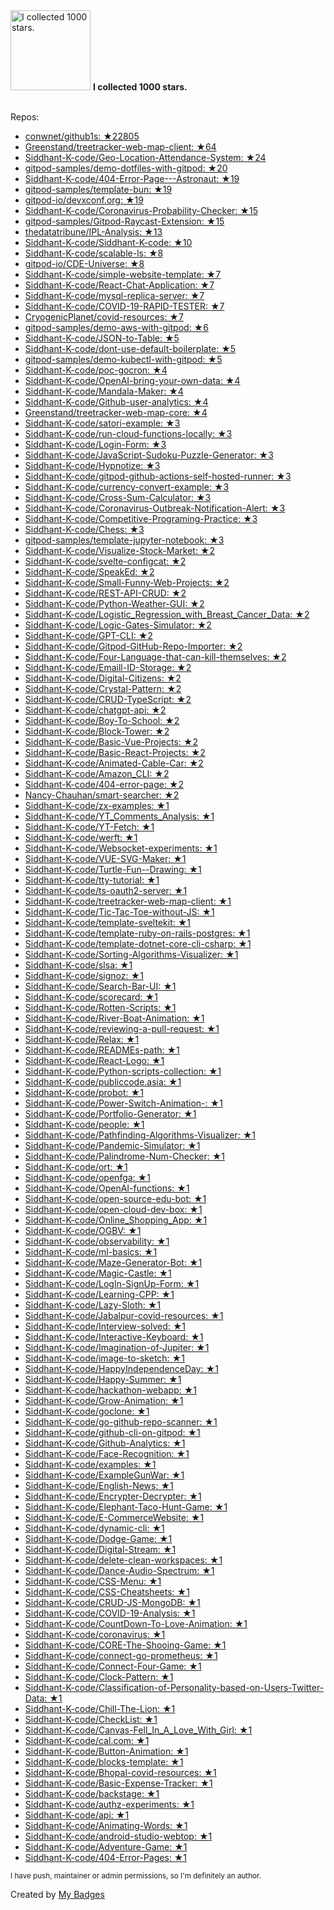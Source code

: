<img src="https://my-badges.github.io/my-badges/stars-1000.png" alt="I collected 1000 stars." title="I collected 1000 stars." width="128">
<strong>I collected 1000 stars.</strong>
<br><br>

Repos:

* <a href="https://github.com/conwnet/github1s">conwnet/github1s: ★22805</a>
* <a href="https://github.com/Greenstand/treetracker-web-map-client">Greenstand/treetracker-web-map-client: ★64</a>
* <a href="https://github.com/Siddhant-K-code/Geo-Location-Attendance-System">Siddhant-K-code/Geo-Location-Attendance-System: ★24</a>
* <a href="https://github.com/gitpod-samples/demo-dotfiles-with-gitpod">gitpod-samples/demo-dotfiles-with-gitpod: ★20</a>
* <a href="https://github.com/Siddhant-K-code/404-Error-Page---Astronaut">Siddhant-K-code/404-Error-Page---Astronaut: ★19</a>
* <a href="https://github.com/gitpod-samples/template-bun">gitpod-samples/template-bun: ★19</a>
* <a href="https://github.com/gitpod-io/devxconf.org">gitpod-io/devxconf.org: ★19</a>
* <a href="https://github.com/Siddhant-K-code/Coronavirus-Probability-Checker">Siddhant-K-code/Coronavirus-Probability-Checker: ★15</a>
* <a href="https://github.com/gitpod-samples/Gitpod-Raycast-Extension">gitpod-samples/Gitpod-Raycast-Extension: ★15</a>
* <a href="https://github.com/thedatatribune/IPL-Analysis">thedatatribune/IPL-Analysis: ★13</a>
* <a href="https://github.com/Siddhant-K-code/Siddhant-K-code">Siddhant-K-code/Siddhant-K-code: ★10</a>
* <a href="https://github.com/Siddhant-K-code/scalable-ls">Siddhant-K-code/scalable-ls: ★8</a>
* <a href="https://github.com/gitpod-io/CDE-Universe">gitpod-io/CDE-Universe: ★8</a>
* <a href="https://github.com/Siddhant-K-code/simple-website-template">Siddhant-K-code/simple-website-template: ★7</a>
* <a href="https://github.com/Siddhant-K-code/React-Chat-Application">Siddhant-K-code/React-Chat-Application: ★7</a>
* <a href="https://github.com/Siddhant-K-code/mysql-replica-server">Siddhant-K-code/mysql-replica-server: ★7</a>
* <a href="https://github.com/Siddhant-K-code/COVID-19-RAPID-TESTER">Siddhant-K-code/COVID-19-RAPID-TESTER: ★7</a>
* <a href="https://github.com/CryogenicPlanet/covid-resources">CryogenicPlanet/covid-resources: ★7</a>
* <a href="https://github.com/gitpod-samples/demo-aws-with-gitpod">gitpod-samples/demo-aws-with-gitpod: ★6</a>
* <a href="https://github.com/Siddhant-K-code/JSON-to-Table">Siddhant-K-code/JSON-to-Table: ★5</a>
* <a href="https://github.com/Siddhant-K-code/dont-use-default-boilerplate">Siddhant-K-code/dont-use-default-boilerplate: ★5</a>
* <a href="https://github.com/gitpod-samples/demo-kubectl-with-gitpod">gitpod-samples/demo-kubectl-with-gitpod: ★5</a>
* <a href="https://github.com/Siddhant-K-code/poc-gocron">Siddhant-K-code/poc-gocron: ★4</a>
* <a href="https://github.com/Siddhant-K-code/OpenAI-bring-your-own-data">Siddhant-K-code/OpenAI-bring-your-own-data: ★4</a>
* <a href="https://github.com/Siddhant-K-code/Mandala-Maker">Siddhant-K-code/Mandala-Maker: ★4</a>
* <a href="https://github.com/Siddhant-K-code/Github-user-analytics">Siddhant-K-code/Github-user-analytics: ★4</a>
* <a href="https://github.com/Greenstand/treetracker-web-map-core">Greenstand/treetracker-web-map-core: ★4</a>
* <a href="https://github.com/Siddhant-K-code/satori-example">Siddhant-K-code/satori-example: ★3</a>
* <a href="https://github.com/Siddhant-K-code/run-cloud-functions-locally">Siddhant-K-code/run-cloud-functions-locally: ★3</a>
* <a href="https://github.com/Siddhant-K-code/Login-Form">Siddhant-K-code/Login-Form: ★3</a>
* <a href="https://github.com/Siddhant-K-code/JavaScript-Sudoku-Puzzle-Generator">Siddhant-K-code/JavaScript-Sudoku-Puzzle-Generator: ★3</a>
* <a href="https://github.com/Siddhant-K-code/Hypnotize">Siddhant-K-code/Hypnotize: ★3</a>
* <a href="https://github.com/Siddhant-K-code/gitpod-github-actions-self-hosted-runner">Siddhant-K-code/gitpod-github-actions-self-hosted-runner: ★3</a>
* <a href="https://github.com/Siddhant-K-code/currency-convert-example">Siddhant-K-code/currency-convert-example: ★3</a>
* <a href="https://github.com/Siddhant-K-code/Cross-Sum-Calculator">Siddhant-K-code/Cross-Sum-Calculator: ★3</a>
* <a href="https://github.com/Siddhant-K-code/Coronavirus-Outbreak-Notification-Alert">Siddhant-K-code/Coronavirus-Outbreak-Notification-Alert: ★3</a>
* <a href="https://github.com/Siddhant-K-code/Competitive-Programing-Practice">Siddhant-K-code/Competitive-Programing-Practice: ★3</a>
* <a href="https://github.com/Siddhant-K-code/Chess">Siddhant-K-code/Chess: ★3</a>
* <a href="https://github.com/gitpod-samples/template-jupyter-notebook">gitpod-samples/template-jupyter-notebook: ★3</a>
* <a href="https://github.com/Siddhant-K-code/Visualize-Stock-Market">Siddhant-K-code/Visualize-Stock-Market: ★2</a>
* <a href="https://github.com/Siddhant-K-code/svelte-configcat">Siddhant-K-code/svelte-configcat: ★2</a>
* <a href="https://github.com/Siddhant-K-code/SpeakEd">Siddhant-K-code/SpeakEd: ★2</a>
* <a href="https://github.com/Siddhant-K-code/Small-Funny-Web-Projects">Siddhant-K-code/Small-Funny-Web-Projects: ★2</a>
* <a href="https://github.com/Siddhant-K-code/REST-API-CRUD">Siddhant-K-code/REST-API-CRUD: ★2</a>
* <a href="https://github.com/Siddhant-K-code/Python-Weather-GUI">Siddhant-K-code/Python-Weather-GUI: ★2</a>
* <a href="https://github.com/Siddhant-K-code/Logistic_Regression_with_Breast_Cancer_Data">Siddhant-K-code/Logistic_Regression_with_Breast_Cancer_Data: ★2</a>
* <a href="https://github.com/Siddhant-K-code/Logic-Gates-Simulator">Siddhant-K-code/Logic-Gates-Simulator: ★2</a>
* <a href="https://github.com/Siddhant-K-code/GPT-CLI">Siddhant-K-code/GPT-CLI: ★2</a>
* <a href="https://github.com/Siddhant-K-code/Gitpod-GitHub-Repo-Importer">Siddhant-K-code/Gitpod-GitHub-Repo-Importer: ★2</a>
* <a href="https://github.com/Siddhant-K-code/Four-Language-that-can-kill-themselves">Siddhant-K-code/Four-Language-that-can-kill-themselves: ★2</a>
* <a href="https://github.com/Siddhant-K-code/Emaill-ID-Storage">Siddhant-K-code/Emaill-ID-Storage: ★2</a>
* <a href="https://github.com/Siddhant-K-code/Digital-Citizens">Siddhant-K-code/Digital-Citizens: ★2</a>
* <a href="https://github.com/Siddhant-K-code/Crystal-Pattern">Siddhant-K-code/Crystal-Pattern: ★2</a>
* <a href="https://github.com/Siddhant-K-code/CRUD-TypeScript">Siddhant-K-code/CRUD-TypeScript: ★2</a>
* <a href="https://github.com/Siddhant-K-code/chatgpt-api">Siddhant-K-code/chatgpt-api: ★2</a>
* <a href="https://github.com/Siddhant-K-code/Boy-To-School">Siddhant-K-code/Boy-To-School: ★2</a>
* <a href="https://github.com/Siddhant-K-code/Block-Tower">Siddhant-K-code/Block-Tower: ★2</a>
* <a href="https://github.com/Siddhant-K-code/Basic-Vue-Projects">Siddhant-K-code/Basic-Vue-Projects: ★2</a>
* <a href="https://github.com/Siddhant-K-code/Basic-React-Projects">Siddhant-K-code/Basic-React-Projects: ★2</a>
* <a href="https://github.com/Siddhant-K-code/Animated-Cable-Car">Siddhant-K-code/Animated-Cable-Car: ★2</a>
* <a href="https://github.com/Siddhant-K-code/Amazon_CLI">Siddhant-K-code/Amazon_CLI: ★2</a>
* <a href="https://github.com/Siddhant-K-code/404-error-page">Siddhant-K-code/404-error-page: ★2</a>
* <a href="https://github.com/Nancy-Chauhan/smart-searcher">Nancy-Chauhan/smart-searcher: ★2</a>
* <a href="https://github.com/Siddhant-K-code/zx-examples">Siddhant-K-code/zx-examples: ★1</a>
* <a href="https://github.com/Siddhant-K-code/YT_Comments_Analysis">Siddhant-K-code/YT_Comments_Analysis: ★1</a>
* <a href="https://github.com/Siddhant-K-code/YT-Fetch">Siddhant-K-code/YT-Fetch: ★1</a>
* <a href="https://github.com/Siddhant-K-code/werft">Siddhant-K-code/werft: ★1</a>
* <a href="https://github.com/Siddhant-K-code/Websocket-experiments">Siddhant-K-code/Websocket-experiments: ★1</a>
* <a href="https://github.com/Siddhant-K-code/VUE-SVG-Maker">Siddhant-K-code/VUE-SVG-Maker: ★1</a>
* <a href="https://github.com/Siddhant-K-code/Turtle-Fun--Drawing">Siddhant-K-code/Turtle-Fun--Drawing: ★1</a>
* <a href="https://github.com/Siddhant-K-code/tty-tutorial">Siddhant-K-code/tty-tutorial: ★1</a>
* <a href="https://github.com/Siddhant-K-code/ts-oauth2-server">Siddhant-K-code/ts-oauth2-server: ★1</a>
* <a href="https://github.com/Siddhant-K-code/treetracker-web-map-client">Siddhant-K-code/treetracker-web-map-client: ★1</a>
* <a href="https://github.com/Siddhant-K-code/Tic-Tac-Toe-without-JS">Siddhant-K-code/Tic-Tac-Toe-without-JS: ★1</a>
* <a href="https://github.com/Siddhant-K-code/template-sveltekit">Siddhant-K-code/template-sveltekit: ★1</a>
* <a href="https://github.com/Siddhant-K-code/template-ruby-on-rails-postgres">Siddhant-K-code/template-ruby-on-rails-postgres: ★1</a>
* <a href="https://github.com/Siddhant-K-code/template-dotnet-core-cli-csharp">Siddhant-K-code/template-dotnet-core-cli-csharp: ★1</a>
* <a href="https://github.com/Siddhant-K-code/Sorting-Algorithms-Visualizer">Siddhant-K-code/Sorting-Algorithms-Visualizer: ★1</a>
* <a href="https://github.com/Siddhant-K-code/slsa">Siddhant-K-code/slsa: ★1</a>
* <a href="https://github.com/Siddhant-K-code/signoz">Siddhant-K-code/signoz: ★1</a>
* <a href="https://github.com/Siddhant-K-code/Search-Bar-UI">Siddhant-K-code/Search-Bar-UI: ★1</a>
* <a href="https://github.com/Siddhant-K-code/scorecard">Siddhant-K-code/scorecard: ★1</a>
* <a href="https://github.com/Siddhant-K-code/Rotten-Scripts">Siddhant-K-code/Rotten-Scripts: ★1</a>
* <a href="https://github.com/Siddhant-K-code/River-Boat-Animation">Siddhant-K-code/River-Boat-Animation: ★1</a>
* <a href="https://github.com/Siddhant-K-code/reviewing-a-pull-request">Siddhant-K-code/reviewing-a-pull-request: ★1</a>
* <a href="https://github.com/Siddhant-K-code/Relax">Siddhant-K-code/Relax: ★1</a>
* <a href="https://github.com/Siddhant-K-code/READMEs-path">Siddhant-K-code/READMEs-path: ★1</a>
* <a href="https://github.com/Siddhant-K-code/React-Logo">Siddhant-K-code/React-Logo: ★1</a>
* <a href="https://github.com/Siddhant-K-code/Python-scripts-collection">Siddhant-K-code/Python-scripts-collection: ★1</a>
* <a href="https://github.com/Siddhant-K-code/publiccode.asia">Siddhant-K-code/publiccode.asia: ★1</a>
* <a href="https://github.com/Siddhant-K-code/probot">Siddhant-K-code/probot: ★1</a>
* <a href="https://github.com/Siddhant-K-code/Power-Switch-Animation-">Siddhant-K-code/Power-Switch-Animation-: ★1</a>
* <a href="https://github.com/Siddhant-K-code/Portfolio-Generator">Siddhant-K-code/Portfolio-Generator: ★1</a>
* <a href="https://github.com/Siddhant-K-code/people">Siddhant-K-code/people: ★1</a>
* <a href="https://github.com/Siddhant-K-code/Pathfinding-Algorithms-Visualizer">Siddhant-K-code/Pathfinding-Algorithms-Visualizer: ★1</a>
* <a href="https://github.com/Siddhant-K-code/Pandemic-Simulator">Siddhant-K-code/Pandemic-Simulator: ★1</a>
* <a href="https://github.com/Siddhant-K-code/Palindrome-Num-Checker">Siddhant-K-code/Palindrome-Num-Checker: ★1</a>
* <a href="https://github.com/Siddhant-K-code/ort">Siddhant-K-code/ort: ★1</a>
* <a href="https://github.com/Siddhant-K-code/openfga">Siddhant-K-code/openfga: ★1</a>
* <a href="https://github.com/Siddhant-K-code/OpenAI-functions">Siddhant-K-code/OpenAI-functions: ★1</a>
* <a href="https://github.com/Siddhant-K-code/open-source-edu-bot">Siddhant-K-code/open-source-edu-bot: ★1</a>
* <a href="https://github.com/Siddhant-K-code/open-cloud-dev-box">Siddhant-K-code/open-cloud-dev-box: ★1</a>
* <a href="https://github.com/Siddhant-K-code/Online_Shopping_App">Siddhant-K-code/Online_Shopping_App: ★1</a>
* <a href="https://github.com/Siddhant-K-code/OGBV">Siddhant-K-code/OGBV: ★1</a>
* <a href="https://github.com/Siddhant-K-code/observability">Siddhant-K-code/observability: ★1</a>
* <a href="https://github.com/Siddhant-K-code/ml-basics">Siddhant-K-code/ml-basics: ★1</a>
* <a href="https://github.com/Siddhant-K-code/Maze-Generator-Bot">Siddhant-K-code/Maze-Generator-Bot: ★1</a>
* <a href="https://github.com/Siddhant-K-code/Magic-Castle">Siddhant-K-code/Magic-Castle: ★1</a>
* <a href="https://github.com/Siddhant-K-code/LogIn-SignUp-Form">Siddhant-K-code/LogIn-SignUp-Form: ★1</a>
* <a href="https://github.com/Siddhant-K-code/Learning-CPP">Siddhant-K-code/Learning-CPP: ★1</a>
* <a href="https://github.com/Siddhant-K-code/Lazy-Sloth">Siddhant-K-code/Lazy-Sloth: ★1</a>
* <a href="https://github.com/Siddhant-K-code/Jabalpur-covid-resources">Siddhant-K-code/Jabalpur-covid-resources: ★1</a>
* <a href="https://github.com/Siddhant-K-code/Interview-solved">Siddhant-K-code/Interview-solved: ★1</a>
* <a href="https://github.com/Siddhant-K-code/Interactive-Keyboard">Siddhant-K-code/Interactive-Keyboard: ★1</a>
* <a href="https://github.com/Siddhant-K-code/Imagination-of-Jupiter">Siddhant-K-code/Imagination-of-Jupiter: ★1</a>
* <a href="https://github.com/Siddhant-K-code/image-to-sketch">Siddhant-K-code/image-to-sketch: ★1</a>
* <a href="https://github.com/Siddhant-K-code/HappyIndependenceDay">Siddhant-K-code/HappyIndependenceDay: ★1</a>
* <a href="https://github.com/Siddhant-K-code/Happy-Summer">Siddhant-K-code/Happy-Summer: ★1</a>
* <a href="https://github.com/Siddhant-K-code/hackathon-webapp">Siddhant-K-code/hackathon-webapp: ★1</a>
* <a href="https://github.com/Siddhant-K-code/Grow-Animation">Siddhant-K-code/Grow-Animation: ★1</a>
* <a href="https://github.com/Siddhant-K-code/goclone">Siddhant-K-code/goclone: ★1</a>
* <a href="https://github.com/Siddhant-K-code/go-github-repo-scanner">Siddhant-K-code/go-github-repo-scanner: ★1</a>
* <a href="https://github.com/Siddhant-K-code/github-cli-on-gitpod">Siddhant-K-code/github-cli-on-gitpod: ★1</a>
* <a href="https://github.com/Siddhant-K-code/Github-Analytics">Siddhant-K-code/Github-Analytics: ★1</a>
* <a href="https://github.com/Siddhant-K-code/Face-Recognition">Siddhant-K-code/Face-Recognition: ★1</a>
* <a href="https://github.com/Siddhant-K-code/examples">Siddhant-K-code/examples: ★1</a>
* <a href="https://github.com/Siddhant-K-code/ExampleGunWar">Siddhant-K-code/ExampleGunWar: ★1</a>
* <a href="https://github.com/Siddhant-K-code/English-News">Siddhant-K-code/English-News: ★1</a>
* <a href="https://github.com/Siddhant-K-code/Encrypter-Decrypter">Siddhant-K-code/Encrypter-Decrypter: ★1</a>
* <a href="https://github.com/Siddhant-K-code/Elephant-Taco-Hunt-Game">Siddhant-K-code/Elephant-Taco-Hunt-Game: ★1</a>
* <a href="https://github.com/Siddhant-K-code/E-CommerceWebsite">Siddhant-K-code/E-CommerceWebsite: ★1</a>
* <a href="https://github.com/Siddhant-K-code/dynamic-cli">Siddhant-K-code/dynamic-cli: ★1</a>
* <a href="https://github.com/Siddhant-K-code/Dodge-Game">Siddhant-K-code/Dodge-Game: ★1</a>
* <a href="https://github.com/Siddhant-K-code/Digital-Stream">Siddhant-K-code/Digital-Stream: ★1</a>
* <a href="https://github.com/Siddhant-K-code/delete-clean-workspaces">Siddhant-K-code/delete-clean-workspaces: ★1</a>
* <a href="https://github.com/Siddhant-K-code/Dance-Audio-Spectrum">Siddhant-K-code/Dance-Audio-Spectrum: ★1</a>
* <a href="https://github.com/Siddhant-K-code/CSS-Menu">Siddhant-K-code/CSS-Menu: ★1</a>
* <a href="https://github.com/Siddhant-K-code/CSS-Cheatsheets">Siddhant-K-code/CSS-Cheatsheets: ★1</a>
* <a href="https://github.com/Siddhant-K-code/CRUD-JS-MongoDB">Siddhant-K-code/CRUD-JS-MongoDB: ★1</a>
* <a href="https://github.com/Siddhant-K-code/COVID-19-Analysis">Siddhant-K-code/COVID-19-Analysis: ★1</a>
* <a href="https://github.com/Siddhant-K-code/CountDown-To-Love-Animation">Siddhant-K-code/CountDown-To-Love-Animation: ★1</a>
* <a href="https://github.com/Siddhant-K-code/coronavirus">Siddhant-K-code/coronavirus: ★1</a>
* <a href="https://github.com/Siddhant-K-code/CORE-The-Shooing-Game">Siddhant-K-code/CORE-The-Shooing-Game: ★1</a>
* <a href="https://github.com/Siddhant-K-code/connect-go-prometheus">Siddhant-K-code/connect-go-prometheus: ★1</a>
* <a href="https://github.com/Siddhant-K-code/Connect-Four-Game">Siddhant-K-code/Connect-Four-Game: ★1</a>
* <a href="https://github.com/Siddhant-K-code/Clock-Pattern">Siddhant-K-code/Clock-Pattern: ★1</a>
* <a href="https://github.com/Siddhant-K-code/Classification-of-Personality-based-on-Users-Twitter-Data">Siddhant-K-code/Classification-of-Personality-based-on-Users-Twitter-Data: ★1</a>
* <a href="https://github.com/Siddhant-K-code/Chill-The-Lion">Siddhant-K-code/Chill-The-Lion: ★1</a>
* <a href="https://github.com/Siddhant-K-code/CheckList">Siddhant-K-code/CheckList: ★1</a>
* <a href="https://github.com/Siddhant-K-code/Canvas-Fell_In_A_Love_With_Girl">Siddhant-K-code/Canvas-Fell_In_A_Love_With_Girl: ★1</a>
* <a href="https://github.com/Siddhant-K-code/cal.com">Siddhant-K-code/cal.com: ★1</a>
* <a href="https://github.com/Siddhant-K-code/Button-Animation">Siddhant-K-code/Button-Animation: ★1</a>
* <a href="https://github.com/Siddhant-K-code/blocks-template">Siddhant-K-code/blocks-template: ★1</a>
* <a href="https://github.com/Siddhant-K-code/Bhopal-covid-resources">Siddhant-K-code/Bhopal-covid-resources: ★1</a>
* <a href="https://github.com/Siddhant-K-code/Basic-Expense-Tracker">Siddhant-K-code/Basic-Expense-Tracker: ★1</a>
* <a href="https://github.com/Siddhant-K-code/backstage">Siddhant-K-code/backstage: ★1</a>
* <a href="https://github.com/Siddhant-K-code/authz-experiments">Siddhant-K-code/authz-experiments: ★1</a>
* <a href="https://github.com/Siddhant-K-code/api">Siddhant-K-code/api: ★1</a>
* <a href="https://github.com/Siddhant-K-code/Animating-Words">Siddhant-K-code/Animating-Words: ★1</a>
* <a href="https://github.com/Siddhant-K-code/android-studio-webtop">Siddhant-K-code/android-studio-webtop: ★1</a>
* <a href="https://github.com/Siddhant-K-code/Adventure-Game">Siddhant-K-code/Adventure-Game: ★1</a>
* <a href="https://github.com/Siddhant-K-code/404-Error-Pages">Siddhant-K-code/404-Error-Pages: ★1</a>

<sup>I have push, maintainer or admin permissions, so I'm definitely an author.<sup>



Created by <a href="https://github.com/my-badges/my-badges">My Badges</a>